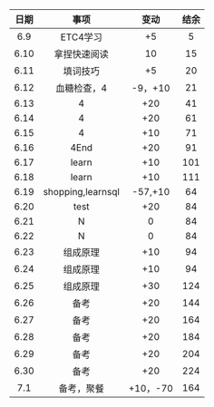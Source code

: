 | 日期 |       事项        |   变动   | 结余 |
| :--: | :---------------: | :------: | :--: |
| 6.9  |     ETC4学习      |    +5    |  5   |
| 6.10 |   拿捏快速阅读    |    10    |  15  |
| 6.11 |     填词技巧      |    +5    |  20  |
| 6.12 |    血糖检查，4    | -9，+10  |  21  |
| 6.13 |         4         |   +20    |  41  |
| 6.14 |         4         |   +20    |  61  |
| 6.15 |         4         |   +10    |  71  |
| 6.16 |       4End        |   +20    |  91  |
| 6.17 |       learn       |   +10    | 101  |
| 6.18 |       learn       |   +10    | 111  |
| 6.19 | shopping,learnsql | -57,+10  |  64  |
| 6.20 |       test        |   +20    |  84  |
| 6.21 |         N         |    0     |  84  |
| 6.22 |         N         |    0     |  84  |
| 6.23 |     组成原理      |   +10    |  94  |
| 6.24 |     组成原理      |   +10    |  94  |
| 6.25 |     组成原理      |   +30    | 124  |
| 6.26 |       备考        |   +20    | 144  |
| 6.27 |       备考        |   +20    | 164  |
| 6.28 |       备考        |   +20    | 184  |
| 6.29 |       备考        |   +20    | 204  |
| 6.30 |       备考        |   +20    | 224  |
| 7.1  |    备考，聚餐     | +10，-70 | 164  |

